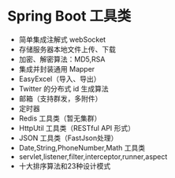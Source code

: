 # Spring Boot 工具类

- 简单集成注解式 webSocket
- 存储服务器本地文件上传、下载
- 加密、解密算法：MD5,RSA
- 集成并封装通用 Mapper
- EasyExcel（导入、导出）
- Twitter 的分布式 id 生成算法
- 邮箱（支持群发，多附件）
- 定时器
- Redis 工具类（暂无集群）
- HttpUtil 工具类（RESTful API 形式）
- JSON 工具类（FastJson处理）
- Date,String,PhoneNumber,Math 工具类
- servlet,listener,filter,interceptor,runner,aspect
- 十大排序算法和23种设计模式
